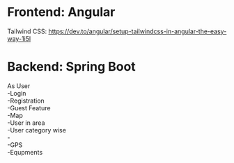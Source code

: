 # Frontend: Angular 
Tailwind CSS: https://dev.to/angular/setup-tailwindcss-in-angular-the-easy-way-1i5l
 
# Backend: Spring Boot

As User  
	-Login  
	-Registration  
	-Guest 
Feature  
	-Map  
		-User in area  
		-User category wise  
		-  
	-GPS  
	-Equpments  


